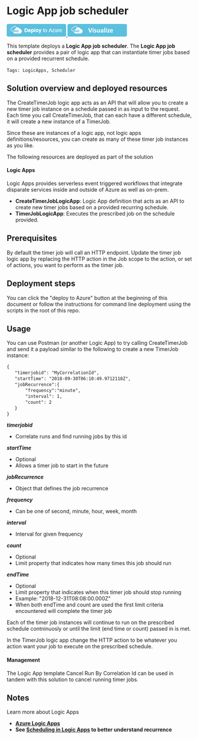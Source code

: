 # Logic App job scheduler

<a href="https://portal.azure.com/#create/Microsoft.Template/uri/https%3A%2F%2Fraw.githubusercontent.com%2FAzure%2Fazure-quickstart-templates%2Fmaster%2F100-blank-template%2Fazuredeploy.json" target="_blank">
<img src="https://raw.githubusercontent.com/Azure/azure-quickstart-templates/master/1-CONTRIBUTION-GUIDE/images/deploytoazure.png"/>
</a>
<a href="http://armviz.io/#/?load=https%3A%2F%2Fraw.githubusercontent.com%2FAzure%2Fazure-quickstart-templates%2Fmaster%2F100-blank-template%2Fazuredeploy.json" target="_blank">
<img src="https://raw.githubusercontent.com/Azure/azure-quickstart-templates/master/1-CONTRIBUTION-GUIDE/images/visualizebutton.png"/>
</a>

This template deploys a **Logic App job scheduler**. The **Logic App job scheduler** provides a pair of logic app that can instantiate timer jobs based on a provided recurrent schedule.

`Tags: LogicApps, Scheduler`

## Solution overview and deployed resources

The CreateTimerJob logic app acts as an API that will allow you to create a new timer job instance on a schedule passed in as input to the request. Each time you call CreateTimerJob, that can each have a different schedule, it will create a new instance of a TimerJob.

Since these are instances of a logic app, not logic apps definitions/resources, you can create as many of these timer job instances as you like.

The following resources are deployed as part of the solution

#### Logic Apps

Logic Apps provides serverless event triggered workflows that integrate disparate services inside and outside of Azure as well as on-prem.

+ **CreateTimerJobLogicApp**: Logic App definition that acts as an API to create new timer jobs based on a provided recurring schedule.
+ **TimerJobLogicApp**: Executes the prescribed job on the schedule provided.

## Prerequisites

By default the timer job will call an HTTP endpoint. Update the timer job logic app by replacing the HTTP action in the Job scope to the action, or set of actions, you want to perform as the timer job.

## Deployment steps

You can click the "deploy to Azure" button at the beginning of this document or follow the instructions for command line deployment using the scripts in the root of this repo.

## Usage

You can use Postman (or another Logic App) to try calling CreateTimerJob and send it a payload similar to the following to create a new TimerJob instance:

```
{
   "timerjobid": "MyCorrelationId",
   "startTime": "2018-09-30T06:10:49.9712118Z",
   "jobRecurrence":{
       "frequency":"minute",
       "interval": 1,
       "count": 2
   }
}
```

***timerjobid***

+ Correlate runs and find running jobs by this id

***startTime***

+ Optional
+ Allows a timer job to start in the future

***jobRecurrence***

+ Object that defines the job recurrence

***frequency***

+ Can be one of second, minute, hour, week, month

***interval***

+ Interval for given frequency

***count***

+ Optional
+ Limit property that indicates how many times this job should run

***endTime***

+ Optional
+ Limit property that indicates when this timer job should stop running
+ Example: "2018-12-31T08:08:00.000Z"
+ When both endTime and count are used the first limit criteria encountered will complete the timer job

Each of the timer job instances will continue to run on the prescribed schedule contninuosly or until the limit (end time or count) passed in is met.

In the TimerJob logic app change the HTTP action to be whatever you action want your job to execute on the prescribed schedule.

#### Management

The Logic App template Cancel Run By Correlation Id can be used in tandem with this solution to cancel running timer jobs.

## Notes

Learn more about Logic Apps

+ **[Azure Logic Apps](https://docs.microsoft.com/azure/logic-apps/logic-apps-overview)**
+ **See [Scheduling in Logic Apps](https://docs.microsoft.com/azure/connectors/connectors-native-recurrence#trigger-details) to better understand recurrence**
